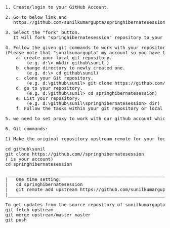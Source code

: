 <pre>
1. Create/login to your GitHub Account.

2. Go to below link and 
   https://github.com/sunilkumargupta/springhibernatesession

3. Select the "fork" button.
   It will fork "springhibernatesession" repository to your account.

4. Follow the given git commands to work with your repository 
(Please note that "sunilkumargupta" my account so you have to replace it with your own in below commands).
	a. create your local git repository. 
		(e.g. d:\> mkdir github\sunil )   
	b. change directory to newly created one.
		(e.g. d:\> cd github\sunil)
	c. clone your Git repository.
		(e.g. d:\github\sunil> git clone https://github.com/sunilkumargupta/springhibernatesession)
	d. go to your repository.	
		(e.g. d:\github\sunil> cd springhibernatesession)
	e. List your repository.
		(e.g. d:\github\sunil\springhibernatesession> dir)
	f. Follow the tasks within your git repository or local repository.

5. we need to set proxy to work with our github account which I'll share offline.

6. Git commands:

1) Make the original repository upstream remote for your local

cd github\sunil
git clone https://github.com/<user>/springhibernatesession
(<user> is your account)
cd springhibernatesession

 ___________________________________________________________________________________________ 
|	One time setting:                                                                       |
|	cd springhibernatesession                                                               |
|	git remote add upstream https://github.com/sunilkumargupta/springhibernatesession       |
|___________________________________________________________________________________________|

To get updates from the source repository of sunilkumargupta
git fetch upstream
git merge upstream/master master
git push
	
</pre>
